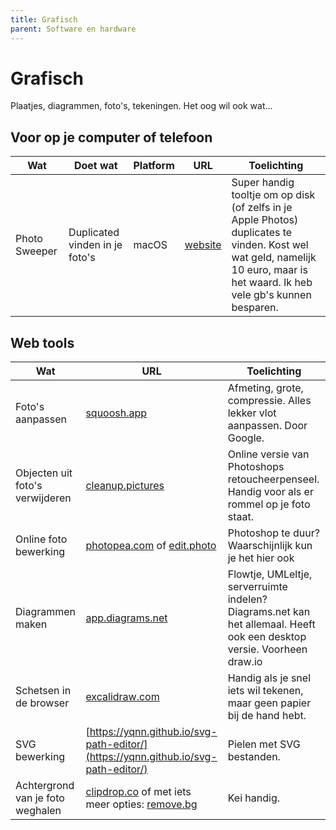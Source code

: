 ```yaml
---
title: Grafisch
parent: Software en hardware
---
```


# Grafisch

Plaatjes, diagrammen, foto's, tekeningen. Het oog wil ook wat...

## Voor op je computer of telefoon

|Wat|Doet wat|Platform|URL|Toelichting|
|---|--------|--------|---|-----------|
|Photo Sweeper|Duplicated vinden in je foto's|macOS|[website](https://overmacs.com/)|Super handig tooltje om op disk (of zelfs in je Apple Photos) duplicates te vinden. Kost wel wat geld, namelijk 10 euro, maar is het waard. Ik heb vele gb's kunnen besparen.|


## Web tools


|Wat     |URL      |Toelichting        |
|--------|---------|-------------------|
|Foto's aanpassen|[squoosh.app](https://squoosh.app/)|Afmeting, grote, compressie. Alles lekker vlot aanpassen. Door Google.|
|Objecten uit foto's verwijderen|[cleanup.pictures](https://cleanup.pictures/)|Online versie van Photoshops retoucheerpenseel. Handig voor als er rommel op je foto staat.|
|Online foto bewerking|[photopea.com](https://www.photopea.com/) of [edit.photo](https://edit.photo/)|Photoshop te duur? Waarschijnlijk kun je het hier ook 
|Diagrammen maken|[app.diagrams.net](https://app.diagrams.net/)|Flowtje, UMLeltje, serverruimte indelen? Diagrams.net kan het allemaal. Heeft ook een desktop versie. Voorheen draw.io|
|Schetsen in de browser|[excalidraw.com](https://excalidraw.com/)|Handig als je snel iets wil tekenen, maar geen papier bij de hand hebt.|
|SVG bewerking|[https://yqnn.github.io/svg-path-editor/](https://yqnn.github.io/svg-path-editor/)|Pielen met SVG bestanden.|
|Achtergrond van je foto weghalen |[clipdrop.co](https://clipdrop.co/remove-background) of met iets meer opties: [remove.bg](https://www.remove.bg)|Kei handig.|

